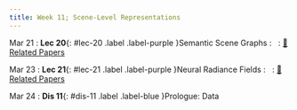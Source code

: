```yaml
---
title: Week 11; Scene-Level Representations
---
```


Mar 21
: **Lec 20**{: #lec-20 .label .label-purple }Semantic Scene Graphs
: &nbsp;
  : [📃 Related Papers](/papers/#semantic-scene-graphs-and-explicit-representations)

Mar 23
: **Lec 21**{: #lec-21 .label .label-purple }Neural Radiance Fields
: &nbsp;
  : [📃 Related Papers](/papers/#neural-radiance-fields-and-implicit-representations)

Mar 24
: **Dis 11**{: #dis-11 .label .label-blue }Prologue: Data
